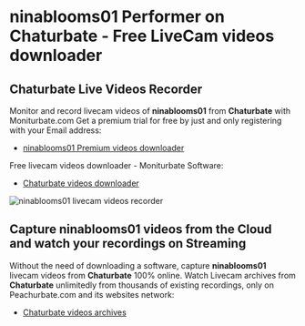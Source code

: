 # ninablooms01 Performer on Chaturbate - Free LiveCam videos downloader

## Chaturbate Live Videos Recorder

Monitor and record livecam videos of **ninablooms01** from **Chaturbate** with Moniturbate.com
Get a premium trial for free by just and only registering with your Email address:
* [ninablooms01 Premium videos downloader](https://moniturbate.com/request-demo-licence-key.html)

Free livecam videos downloader - Moniturbate Software:
* [Chaturbate videos downloader](https://moniturbate.com/moniturbate-download-software.html)

![ninablooms01 livecam videos recorder](https://peachurnet.com/templates/moniturbate-software.png)


## Capture ninablooms01 videos from the Cloud and watch your recordings on Streaming

Without the need of downloading a software, capture **ninablooms01** livecam videos from **Chaturbate** 100% online.
Watch Livecam archives from **Chaturbate** unlimitedly from thousands of existing recordings, only on Peachurbate.com and its websites network:
* [Chaturbate videos archives](https://peachurnet.com/)